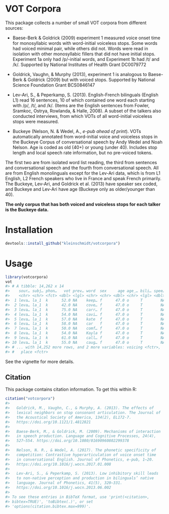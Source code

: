 # VOT Corpora

This package collects a number of small VOT corpora from different sources:

* Baese-Berk & Goldrick (2009) experiment 1 measured voice onset time for
  monosyllabic words with word-initial voiceless stops. Some words had voiced
  minimal pair, while others did not. Words were read in isolation with other
  monosyllabic fillers that did not have initial stops. Experiment 1a only had
  /p/-initial words, and Experiment 1b had /t/ and /k/.  Supported by National
  Institutes of Health Grant DC0079772

* Goldrick, Vaughn, & Murphy (2013), experiment 1 is analogous to Baese-Berk &
  Goldrick (2009) but with voiced stops.  Supported by National Science
  Foundation Grant BCS0846147

* Lev-Ari, S., & Peperkamp, S. (2013). English-French bilinguals (English L1)
  read 16 sentences, 10 of which contained one word each starting with /p/, /t/,
  and /k/. (Items are the English sentences from Fowler, Sramkoc, Ostrya,
  Rowlanda, & Halle, 2008). A subset of the talkers also conducted interviews,
  from which VOTs of all word-initial voiceless stops were measured.

* Buckeye (Nelson, N. & Wedel, A., _e-pub ahead of print_). VOTs
  automatically annotated from word-initial voice and voiceless stops in the
  Buckeye Corpus of conversational speech by Andy Wedel and Noah Nelson.  Age is
  coded as old (40+) or young (under 40).  Includes stop length and local speech
  rate information, but no pre-voiced tokens.

The first two are from isolated word list reading, the third from sentences and
conversational speech and the fourth from conversational speech. All are from
English monolinguals except for the Lev-Ari data, which is from L1 English, L2
French speakers who live in France and speak French primarily. The Buckeye,
Lev-Ari, and Goldrick et al. (2013) have speaker sex coded, and Buckeye and
Lev-Ari have age (Buckeye only as older/younger than 40).

__The only corpus that has both voiced and voiceless stops for each talker is the
Buckeye data.__

# Installation

```r
devtools::install_github("kleinschmidt/votcorpora")
```

# Usage

``` r
library(votcorpora)
vot
#> # A tibble: 14,262 x 14
#>    sour… subj… phon…   vot prev… word  sex     age age_… bili… spee… stop…
#>    <chr> <chr> <fct> <dbl> <lgl> <chr> <chr> <dbl> <chr> <lgl> <dbl> <dbl>
#>  1 leva… la_1  k      52.0 NA    keep… f      47.0 o     T        NA    NA
#>  2 leva… la_1  k      42.0 NA    cove… f      47.0 o     T        NA    NA
#>  3 leva… la_1  k      75.0 NA    carr… f      47.0 o     T        NA    NA
#>  4 leva… la_1  k      54.0 NA    cavi… f      47.0 o     T        NA    NA
#>  5 leva… la_1  k      57.0 NA    kate  f      47.0 o     T        NA    NA
#>  6 leva… la_1  k      58.0 NA    car   f      47.0 o     T        NA    NA
#>  7 leva… la_1  k      50.0 NA    comf… f      47.0 o     T        NA    NA
#>  8 leva… la_1  k      54.0 NA    Kayla f      47.0 o     T        NA    NA
#>  9 leva… la_1  k      61.0 NA    call… f      47.0 o     T        NA    NA
#> 10 leva… la_1  k      55.0 NA    caug… f      47.0 o     T        NA    NA
#> # ... with 14,252 more rows, and 2 more variables: voicing <fctr>,
#> #   place <fctr>
```

See the vignette for more details.

## Citation

This package contains citation information.  To get this within R:

``` r
citation("votcorpora")
#> 
#>   Goldrick, M., Vaughn, C., & Murphy, A. (2013). The effects of
#>   lexical neighbors on stop consonant articulation. The Journal of
#>   the Acoustical Society of America, 134(2), EL172-7.
#>   https://doi.org/10.1121/1.4812821
#> 
#>   Baese-Berk, M., & Goldrick, M. (2009). Mechanisms of interaction
#>   in speech production. Language and Cognitive Processes, 24(4),
#>   527–554. https://doi.org/10.1080/01690960802299378
#> 
#>   Nelson, N. R., & Wedel, A. (2017). The phonetic specificity of
#>   competition: Contrastive hyperarticulation of voice onset time
#>   in conversational English. Journal of Phonetics, e-pub, 1–20.
#>   https://doi.org/10.1016/j.wocn.2017.01.008
#> 
#>   Lev-Ari, S., & Peperkamp, S. (2013). Low inhibitory skill leads
#>   to non-native perception and production in bilinguals’ native
#>   language. Journal of Phonetics, 41(5), 320–331.
#>   https://doi.org/10.1016/j.wocn.2013.06.002
#> 
#> To see these entries in BibTeX format, use 'print(<citation>,
#> bibtex=TRUE)', 'toBibtex(.)', or set
#> 'options(citation.bibtex.max=999)'.
```
